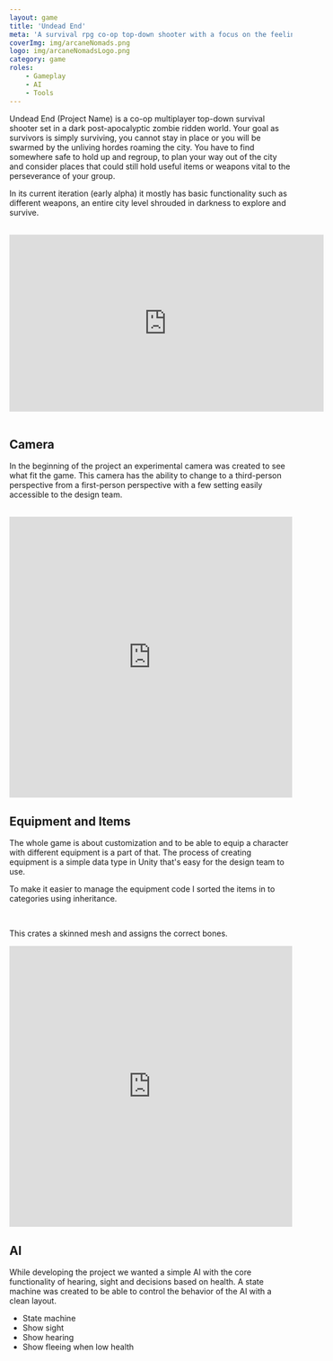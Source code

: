 ```yaml
---
layout: game
title: 'Undead End'
meta: 'A survival rpg co-op top-down shooter with a focus on the feeling of ownership. One of the main features of the game is the ability to upgrade pretty much everything to make it feel like the player has created the game and tactics.'
coverImg: img/arcaneNomads.png
logo: img/arcaneNomadsLogo.png
category: game
roles:
    - Gameplay
    - AI
    - Tools
---
```


Undead End (Project Name) is a co-op multiplayer top-down survival shooter set in a dark post-apocalyptic zombie ridden world. Your goal as survivors is simply surviving, you cannot stay in place or you will be swarmed by the unliving hordes roaming the city. You have to find somewhere safe to hold up and regroup, to plan your way out of the city and consider places that could still hold useful items or weapons vital to the perseverance of your group.

In its current iteration (early alpha) it mostly has basic functionality such as different weapons, an entire city level shrouded in darkness to explore and survive.

<br>

<center>
<iframe width="560" height="315" src="https://www.youtube.com/embed/MRJTUXejQXI?rel=0" frameborder="0" allow="autoplay; encrypted-media" allowfullscreen></iframe>
</center>


<br>

## Camera

In the beginning of the project an experimental camera was created to see what fit the game. This camera has the ability to change to a third-person perspective from a first-person perspective with a few setting easily accessible to the design team.

<br>

<iframe src="https://pastebin.com/embed_iframe/8rNXrye6" style="border:none;width:100%; height:500px"></iframe>


<br>

## Equipment and Items

The whole game is about customization and to be able to equip a character with different equipment is a part of that. The process of creating equipment is a simple data type in Unity that's easy for the design team to use.

To make it easier to manage the equipment code I sorted the items in to categories using inheritance.

<br>

This crates a skinned mesh and assigns the correct bones.

<iframe src="https://pastebin.com/embed_iframe/8hBdEvac" style="border:none;width:100%; height:500px;"></iframe>

## AI

While developing the project we wanted a simple AI with the core functionality of hearing, sight and decisions based on health. A state machine was created to be able to control the behavior of the AI with a clean layout.

* State machine
* Show sight
* Show hearing
* Show fleeing when low health